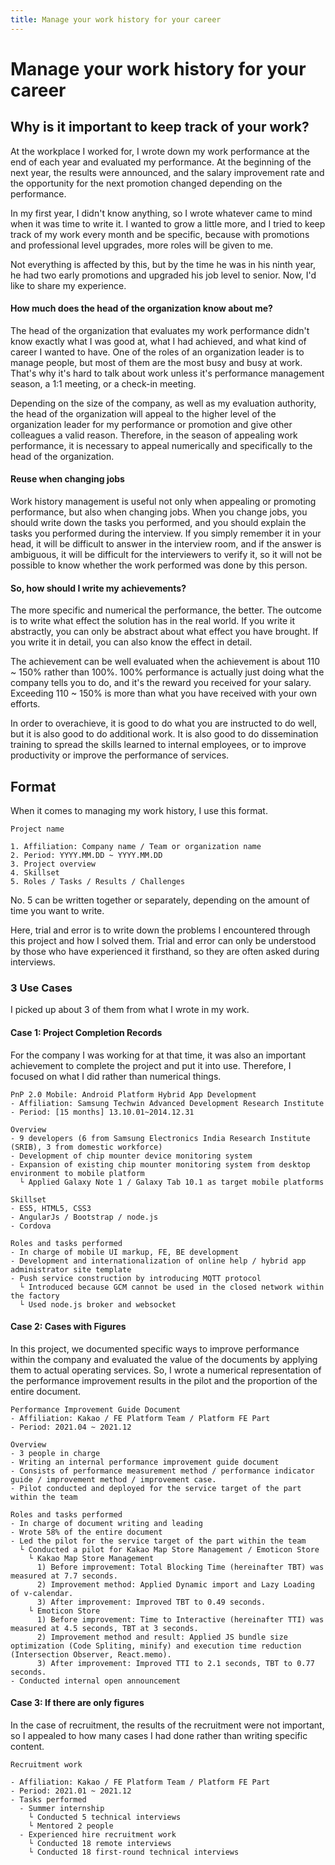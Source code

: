 ```yaml
---
title: Manage your work history for your career
---
```


# Manage your work history for your career
## Why is it important to keep track of your work?
At the workplace I worked for, I wrote down my work performance at the end of each year and evaluated my performance. At the beginning of the next year, the results were announced, and the salary improvement rate and the opportunity for the next promotion changed depending on the performance.

In my first year, I didn't know anything, so I wrote whatever came to mind when it was time to write it. I wanted to grow a little more, and I tried to keep track of my work every month and be specific, because with promotions and professional level upgrades, more roles will be given to me.

Not everything is affected by this, but by the time he was in his ninth year, he had two early promotions and upgraded his job level to senior. Now, I'd like to share my experience.

#### How much does the head of the organization know about me?
The head of the organization that evaluates my work performance didn't know exactly what I was good at, what I had achieved, and what kind of career I wanted to have. One of the roles of an organization leader is to manage people, but most of them are the most busy and busy at work. That's why it's hard to talk about work unless it's performance management season, a 1:1 meeting, or a check-in meeting.

Depending on the size of the company, as well as my evaluation authority, the head of the organization will appeal to the higher level of the organization leader for my performance or promotion and give other colleagues a valid reason. Therefore, in the season of appealing work performance, it is necessary to appeal numerically and specifically to the head of the organization.

#### Reuse when changing jobs
Work history management is useful not only when appealing or promoting performance, but also when changing jobs. When you change jobs, you should write down the tasks you performed, and you should explain the tasks you performed during the interview. If you simply remember it in your head, it will be difficult to answer in the interview room, and if the answer is ambiguous, it will be difficult for the interviewers to verify it, so it will not be possible to know whether the work performed was done by this person.

#### So, how should I write my achievements?
The more specific and numerical the performance, the better. The outcome is to write what effect the solution has in the real world. If you write it abstractly, you can only be abstract about what effect you have brought. If you write it in detail, you can also know the effect in detail.

The achievement can be well evaluated when the achievement is about 110 ~ 150% rather than 100%. 100% performance is actually just doing what the company tells you to do, and it's the reward you received for your salary. Exceeding 110 ~ 150% is more than what you have received with your own efforts.

In order to overachieve, it is good to do what you are instructed to do well, but it is also good to do additional work. It is also good to do dissemination training to spread the skills learned to internal employees, or to improve productivity or improve the performance of services.

## Format
When it comes to managing my work history, I use this format.
```
Project name

1. Affiliation: Company name / Team or organization name
2. Period: YYYY.MM.DD ~ YYYY.MM.DD
3. Project overview
4. Skillset
5. Roles / Tasks / Results / Challenges
```
No. 5 can be written together or separately, depending on the amount of time you want to write.

Here, trial and error is to write down the problems I encountered through this project and how I solved them. Trial and error can only be understood by those who have experienced it firsthand, so they are often asked during interviews.

### 3 Use Cases
I picked up about 3 of them from what I wrote in my work.

#### Case 1: Project Completion Records
For the company I was working for at that time, it was also an important achievement to complete the project and put it into use. Therefore, I focused on what I did rather than numerical things.

```
PnP 2.0 Mobile: Android Platform Hybrid App Development
- Affiliation: Samsung Techwin Advanced Development Research Institute
- Period: [15 months] 13.10.01~2014.12.31

Overview
- 9 developers (6 from Samsung Electronics India Research Institute (SRIB), 3 from domestic workforce)
- Development of chip mounter device monitoring system
- Expansion of existing chip mounter monitoring system from desktop environment to mobile platform
  └ Applied Galaxy Note 1 / Galaxy Tab 10.1 as target mobile platforms

Skillset
- ES5, HTML5, CSS3
- AngularJs / Bootstrap / node.js
- Cordova

Roles and tasks performed
- In charge of mobile UI markup, FE, BE development
- Development and internationalization of online help / hybrid app administrator site template
- Push service construction by introducing MQTT protocol
  └ Introduced because GCM cannot be used in the closed network within the factory
  └ Used node.js broker and websocket
```

#### Case 2: Cases with Figures
In this project, we documented specific ways to improve performance within the company and evaluated the value of the documents by applying them to actual operating services. So, I wrote a numerical representation of the performance improvement results in the pilot and the proportion of the entire document.
```
Performance Improvement Guide Document
- Affiliation: Kakao / FE Platform Team / Platform FE Part
- Period: 2021.04 ~ 2021.12

Overview
- 3 people in charge
- Writing an internal performance improvement guide document
- Consists of performance measurement method / performance indicator guide / improvement method / improvement case.
- Pilot conducted and deployed for the service target of the part within the team

Roles and tasks performed
- In charge of document writing and leading
- Wrote 58% of the entire document
- Led the pilot for the service target of the part within the team
  └ Conducted a pilot for Kakao Map Store Management / Emoticon Store
    └ Kakao Map Store Management
      1) Before improvement: Total Blocking Time (hereinafter TBT) was measured at 7.7 seconds.
      2) Improvement method: Applied Dynamic import and Lazy Loading of v-calendar.
      3) After improvement: Improved TBT to 0.49 seconds.
    └ Emoticon Store
      1) Before improvement: Time to Interactive (hereinafter TTI) was measured at 4.5 seconds, TBT at 3 seconds.
      2) Improvement method and result: Applied JS bundle size optimization (Code Spliting, minify) and execution time reduction (Intersection Observer, React.memo).
      3) After improvement: Improved TTI to 2.1 seconds, TBT to 0.77 seconds.
- Conducted internal open announcement
```

#### Case 3: If there are only figures
In the case of recruitment, the results of the recruitment were not important, so I appealed to how many cases I had done rather than writing specific content.

```
Recruitment work

- Affiliation: Kakao / FE Platform Team / Platform FE Part
- Period: 2021.01 ~ 2021.12
- Tasks performed
  - Summer internship
    └ Conducted 5 technical interviews
    └ Mentored 2 people
  - Experienced hire recruitment work
    └ Conducted 18 remote interviews
    └ Conducted 18 first-round technical interviews
```